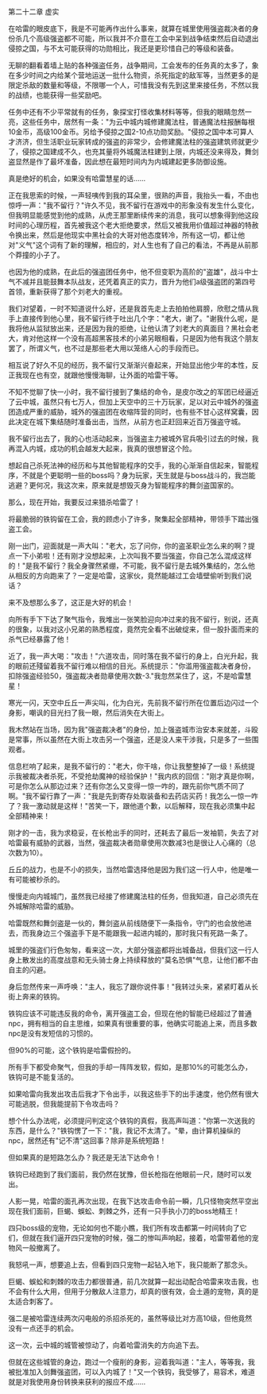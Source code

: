 第二十二章 虚实


在哈雷的眼皮底下，我是不可能再作出什么事来，就算在城里使用强盗裁决者的身份杀几个高级强盗都不可能，所以我并不介意在工会中呆到战争结束然后自动退出侵掠之国，与不太可能获得的功勋相比，我还是更珍惜自己的等级和装备。

无聊的翻看着墙上贴的各种强盗任务，战争期间，工会发布的任务真的太多了，象在多少时间之内给某个营地运送一批什么物资，杀死指定的敌军等，当然更多的是限定杀敌的数量和等级，不限哪一个人，可惜我没有先到这里来接任务，不然以我的战绩，也能获得一些奖励吧。

任务中还有不少平常就有的任务，象探宝打怪收集材料等等，但我的眼睛忽然一亮，这些任务中，居然有一条："为云中城内城修建魔法柱，普通魔法柱报酬每根10金币，高级100金币。另给予侵掠之国2-10点功勋奖励。"侵掠之国中本可算人才济济，但生活职业玩家转成的强盗的非常少，会修建魔法柱的强盗建筑师就更少了，侵掠之国建成不久，也充其量将外城魔法柱建到上限，内城还没来得及，舞剑盗显然是作了最坏准备，因此想在最短时间内为内城建起更多防御设施。

真是绝好的机会，如果没有哈雷慧星的话……

正在我思索的时候，一声轻咦传到我的耳朵里，很熟的声音，我抬头一看，不由也惊呼一声："我不留行？"许久不见，我不留行在游戏中的形象没有发生什么变化，但我明显能感觉到他的成熟，从虎王那里断续传来的消息，我可以想象得到他这段时间的心理历程，首先被我这个老大拒绝要求，然后又被我用价值超过神器的特赦令换出来，然后是他现实中黑社会的大哥对他态度转冷，所有这一切，都让他对"义气"这个词有了新的理解，相应的，对人生也有了自己的看法，不再是从前那个莽撞的小子了。

也因为他的成熟，在此后的强盗团任务中，他不但变职为高阶的"盗雄"，战斗中士气不减并且能鼓舞本队战友，还凭着真正的实力，晋升为他们a级强盗团的第四号首领，重新获得了那个刘老大的重视。

我们对望着，一时不知道说什么好，还是我首先走上去拍拍他肩膀，欣慰之情从我手上直接传到他心里，我不留行终于吐出几个字："老大，谢了。"谢我什么呢，是我将他从监狱放出来，还是因为我的拒绝，让他认清了刘老大的真面目？黑社会老大，肯对他这样一个没有高超黑客技术的小弟另眼相看，只是因为他有我这个朋友罢了，所谓义气，也不过是那些老大用以笼络人心的手段而已。

相互说了好久不见的经历，我不留行又渐渐兴奋起来，开始显出他少年的本性，反正我现在也有空，就跟他慢慢海聊，让外面的哈雷干等。

不知不觉聊了快一小时，我不留行接到了集结的命令，是皮尔改之的军团已经逼近了云中城，虽然只有七万人，但加上天空中的三十万玩家，足以对云中城外的强盗团造成严重的威胁，城外的强盗团在收缩阵营的同时，也有些不甘心这样窝囊，因此决定在城下集结随时准备出击，当然，从前方也正赶回来近百万强盗守城。

我不留行出去了，我的心也活动起来，当强盗主力被城外官兵吸引过去的时候，我再混入内城，成功的机会越发大起来，我真的很想冒这个险。

想起自己杀死法神的经历和与其他智能程序的交手，我的心渐渐自信起来，智能程序，不就是个更聪明一些的boss吗？身为玩家，天生就是与boss战斗的，我岂能逃避？更何况，我这次来，原来就是想毁灭身为智能程序的舞剑盗国家的。

那么，现在开始，我要反过来猎杀哈雷了！

将最脆弱的铁钩留在工会，我的顾虑小了许多，聚集起全部精神，带领手下踏出强盗工会。

刚一出门，迎面就是一声大叫："老大，忘了问你，你的盗圣职业怎么来的啊？提点一下小弟啦！还有刚才没想起来，上次叫我不要当强盗，你自己怎么混成这样的！"是我不留行？我全身骤然紧绷，不可能，我不留行是去城外集结的，怎么他从相反的方向跑来了？一定是哈雷，这家伙，竟然能越过工会墙壁偷听到我们说话？

来不及想那么多了，这正是大好的机会！

向所有手下下达了聚气指令，我堆出一张笑脸迎向冲过来的我不留行，别说，还真的很象，以我对这小兄弟的熟悉程度，竟然完全看不出破绽来，但一股扑面而来的杀气已经暴露了他！

近了，我一声大喝："攻击！"六道攻击，同时落在我不留行的身上，白光升起，我的眼前还殘留着我不留行难以相信的目光。系统提示："你滥用强盗裁决者身份，扣除强盗经验50，强盗裁决者勋章使用次数-3."我忽然呆住了，这，不是哈雷慧星！

寒光一闪，天空中丘丘一声尖叫，化为白光，先前我不留行所在位置后边闪过一个身影，嘲讽的目光扫了我一眼，然后消失在大街上。

我木然站在当场，因为我"强盗裁决者"的身份，加上强盗城市治安本来就差，斗殴是常事，所以虽然在大街上攻击另一个强盗，还是没人来干涉我，只是多了一些围观者。

信息栏响了起来，是我不留行的："老大，你干啥，你让我整整掉了一级！系统提示我被裁决者杀死，不受抢劫魔神的经验保护！"我内疚的回信："刚才真是你啊，可是你怎么从那边过来？还有你怎么又变得一惊一咋的，跟先前你气质不同了啊。"我不留行靠了一声："我是先到寄存处取装备和去药店买药！我怎么一惊一咋了？我一激动就是这样！"苦笑一下，跟他道个歉，以后解释，现在我必须集中起全部精神来！

刚才的一击，我为求稳妥，在长枪出手的同时，还耗去了最后一发袖箭，失去了对哈雷最有威胁的武器，当然，强盗裁决者勋章使用次数减3也是很让人心痛的（总次数为10）。

丘丘的战力，也是不小的损失，当然哈雷选择他是因为我们这一行人中，他是唯一有可能被秒杀的。

慢慢走向内城城门，虽然我已经接了修建魔法柱的任务，但我知道，自己必须先在外城解除哈雷的威胁。

哈雷既然和舞剑盗是一伙的，舞剑盗从前线随便下一条指令，守门的也会放他进去，而我身边三个强盗手下是不能跟我一起进内城的，那时我只有死路一条了。

城里的强盗们行色匆匆，看来这一次，大部分强盗都将出城备战，但我们这一行人身上散发出的高度战意和无头骑士身上持续释放的"莫名恐惧"气息，让他们都不由自主的闪避。

身后忽然传来一声呼唤："主人，我忘了跟你说件事！"我转过头来，紧紧盯着从长街上奔来的铁钩。

铁钩应该不可能违反我的命令，离开强盗工会，但现在他的智能已经超过了普通npc，拥有相当的自主思维，如果真有很重要的事，他确实可能追上来，而且多数npc是没有发短信的习惯的。

但90%的可能，这个铁钩是哈雷假扮的。

所有手下都受命聚气，但我的手却一阵阵发软，假如，是那10%的可能怎么办，铁钩可是不能复活的。

如果哈雷向我发出攻击后我才下令出手，以我这些手下的出手速度，他仍然有很大可能逃脱，但我能提前下令攻击吗？

想个什么办法呢，必须提问判定这个铁钩的真假，我高声叫道："你第一次送我的东西，是什么？"铁钩愣了一下："我，我记不太清了。"晕，由计算机操纵的npc，居然还有"记不清"这回事？除非是系统短路！

但如果真的是短路怎么办？我还是无法下达命令！

铁钩已经跑到了我们面前，我仍然在犹豫，但长枪指在他眼前一尺，随时可以发出。

人影一晃，哈雷的面孔再次出现，在我下达攻击命令前一瞬，几只怪物突然平空出现在我们面前，巨蝎、蜈蚣、刺棘之外，还有一只手执小刀的boss地精王！

四只boss级的宠物，无论如何也不能小瞧，我们所有攻击都第一时间转向了它们，但就在我们逼开四只宠物的时候，强二的惨叫声响起，接着，哈雷带着他的宠物风一般撤离了。

我怒吼一声，想要追上去，但看到四只宠物一起钻入地下，我只能断了那念头。

巨蝎、蜈蚣和刺棘的攻击力都很普通，前几次就算一起出动配合哈雷来攻击我，也不会有什么大用，但用于分散敌人注意力，却真的很有效，会土遁的宠物，真的是太适合刺客了。

强二是被哈雷连续两次闪电般的杀招杀死的，虽然等级比对方高10级，但他竟然没有一点还手的机会。

这一次，云中城的城管被惊动了，向着哈雷消失的方向追下去。

但就在这些城管的身边，跑过一个瘦削的身影，迎着我叫道："主人，等等我，我被批准加入剑舞强盗团，可以入内城了！"又一个铁钩，我受够了，易容术，难道就是对我使用身份转换来获利的报应不成……





